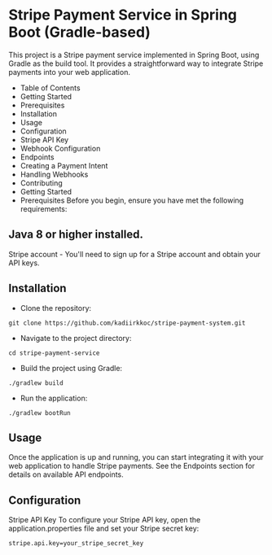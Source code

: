# Stripe Payment Service in Spring Boot (Gradle-based)
This project is a Stripe payment service implemented in Spring Boot, using Gradle as the build tool. It provides a straightforward way to integrate Stripe payments into your web application.

- Table of Contents
- Getting Started
- Prerequisites
- Installation
- Usage
- Configuration
- Stripe API Key
- Webhook Configuration
- Endpoints
- Creating a Payment Intent
- Handling Webhooks
- Contributing
- Getting Started
- Prerequisites
Before you begin, ensure you have met the following requirements:

## Java 8 or higher installed.
Stripe account - You'll need to sign up for a Stripe account and obtain your API keys.

## Installation
- Clone the repository:
```
git clone https://github.com/kadiirkkoc/stripe-payment-system.git
```
- Navigate to the project directory:
```
cd stripe-payment-service
```
- Build the project using Gradle:
```
./gradlew build
```
- Run the application:
```
./gradlew bootRun
```

## Usage
Once the application is up and running, you can start integrating it with your web application to handle Stripe payments. See the Endpoints section for details on available API endpoints.

## Configuration
Stripe API Key
To configure your Stripe API key, open the application.properties file and set your Stripe secret key:
```
stripe.api.key=your_stripe_secret_key
```
